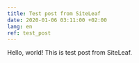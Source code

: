 ```yaml
---
title: Test post from SiteLeaf
date: 2020-01-06 03:11:00 +02:00
lang: en
ref: test_post
---
```


Hello, world! This is test post from SiteLeaf.